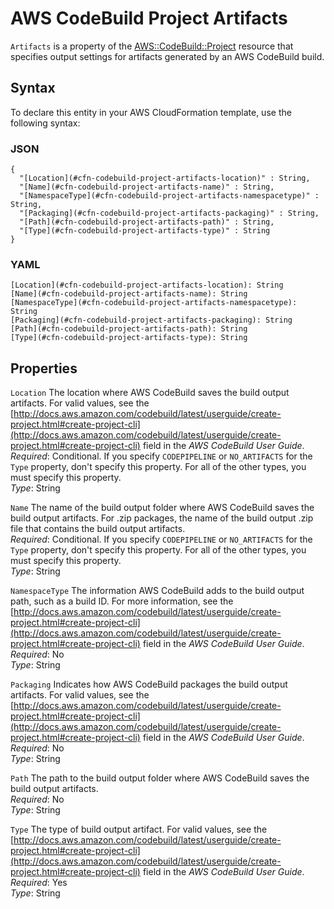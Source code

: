 # AWS CodeBuild Project Artifacts<a name="aws-properties-codebuild-project-artifacts"></a>

`Artifacts` is a property of the [AWS::CodeBuild::Project](aws-resource-codebuild-project.md) resource that specifies output settings for artifacts generated by an AWS CodeBuild build\.

## Syntax<a name="aws-properties-codebuild-project-artifacts-syntax"></a>

To declare this entity in your AWS CloudFormation template, use the following syntax:

### JSON<a name="aws-properties-codebuild-project-artifacts-syntax.json"></a>

```
{
  "[Location](#cfn-codebuild-project-artifacts-location)" : String,
  "[Name](#cfn-codebuild-project-artifacts-name)" : String,
  "[NamespaceType](#cfn-codebuild-project-artifacts-namespacetype)" : String,
  "[Packaging](#cfn-codebuild-project-artifacts-packaging)" : String,
  "[Path](#cfn-codebuild-project-artifacts-path)" : String,
  "[Type](#cfn-codebuild-project-artifacts-type)" : String
}
```

### YAML<a name="aws-properties-codebuild-project-artifacts-syntax.yaml"></a>

```
[Location](#cfn-codebuild-project-artifacts-location): String
[Name](#cfn-codebuild-project-artifacts-name): String
[NamespaceType](#cfn-codebuild-project-artifacts-namespacetype): String
[Packaging](#cfn-codebuild-project-artifacts-packaging): String
[Path](#cfn-codebuild-project-artifacts-path): String
[Type](#cfn-codebuild-project-artifacts-type): String
```

## Properties<a name="w3ab2c21c14d363b7"></a>

`Location`  <a name="cfn-codebuild-project-artifacts-location"></a>
The location where AWS CodeBuild saves the build output artifacts\. For valid values, see the [http://docs.aws.amazon.com/codebuild/latest/userguide/create-project.html#create-project-cli](http://docs.aws.amazon.com/codebuild/latest/userguide/create-project.html#create-project-cli) field in the *AWS CodeBuild User Guide*\.  
*Required*: Conditional\. If you specify `CODEPIPELINE` or `NO_ARTIFACTS` for the `Type` property, don't specify this property\. For all of the other types, you must specify this property\.  
*Type*: String

`Name`  <a name="cfn-codebuild-project-artifacts-name"></a>
The name of the build output folder where AWS CodeBuild saves the build output artifacts\. For \.zip packages, the name of the build output \.zip file that contains the build output artifacts\.  
*Required*: Conditional\. If you specify `CODEPIPELINE` or `NO_ARTIFACTS` for the `Type` property, don't specify this property\. For all of the other types, you must specify this property\.  
*Type*: String

`NamespaceType`  <a name="cfn-codebuild-project-artifacts-namespacetype"></a>
The information AWS CodeBuild adds to the build output path, such as a build ID\. For more information, see the [http://docs.aws.amazon.com/codebuild/latest/userguide/create-project.html#create-project-cli](http://docs.aws.amazon.com/codebuild/latest/userguide/create-project.html#create-project-cli) field in the *AWS CodeBuild User Guide*\.  
*Required*: No  
*Type*: String

`Packaging`  <a name="cfn-codebuild-project-artifacts-packaging"></a>
Indicates how AWS CodeBuild packages the build output artifacts\. For valid values, see the [http://docs.aws.amazon.com/codebuild/latest/userguide/create-project.html#create-project-cli](http://docs.aws.amazon.com/codebuild/latest/userguide/create-project.html#create-project-cli) field in the *AWS CodeBuild User Guide*\.  
*Required*: No  
*Type*: String

`Path`  <a name="cfn-codebuild-project-artifacts-path"></a>
The path to the build output folder where AWS CodeBuild saves the build output artifacts\.  
*Required*: No  
*Type*: String

`Type`  <a name="cfn-codebuild-project-artifacts-type"></a>
The type of build output artifact\. For valid values, see the [http://docs.aws.amazon.com/codebuild/latest/userguide/create-project.html#create-project-cli](http://docs.aws.amazon.com/codebuild/latest/userguide/create-project.html#create-project-cli) field in the *AWS CodeBuild User Guide*\.  
*Required*: Yes  
*Type*: String